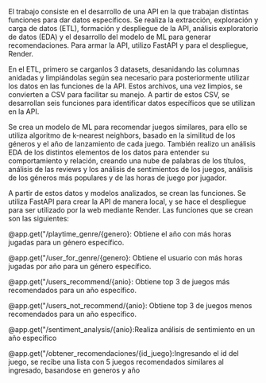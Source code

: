 El trabajo consiste en el desarrollo de una API en la que trabajan distintas funciones para dar datos específicos. Se realiza la extracción, exploración y carga de datos (ETL), formación y despliegue de la API, análisis exploratorio de datos (EDA) y el desarrollo del modelo de ML para generar recomendaciones. Para armar la API, utilizo FastAPI y para el despliegue, Render.

En el ETL, primero se carganlos 3 datasets, desanidando las columnas anidadas y limpiándolas según sea necesario para posteriormente utilizar los datos en las funciones de la API. Estos archivos, una vez limpios, se convierten a CSV para facilitar su manejo. A partir de estos CSV, se desarrollan seis funciones para identificar datos específicos que se utilizan en la API.

Se crea un modelo de ML para recomendar juegos similares, para ello se utiliza algoritmo de k-nearest neighbors, basado en la similitud de los géneros y el año de lanzamiento de cada juego. También realizo un análisis EDA de los distintos elementos de los datos para entender su comportamiento y relación, creando una nube de palabras de los títulos, análisis de las reviews y los análisis de sentimientos de los juegos, análisis de los géneros más populares y de las horas de juego por jugador.

A partir de estos datos y modelos analizados, se crean las funciones. Se utiliza FastAPI para crear la API de manera local, y se hace el despliegue para ser utilizado por la web mediante Render. Las funciones que se crean son las siguientes:

@app.get("/playtime_genre/{genero}: Obtiene el año con más horas jugadas para un género específico.

@app.get("/user_for_genre/{genero}: Obtiene el usuario con más horas jugadas por año para un género específico.

@app.get("/users_recommend/{anio}: Obtiene top 3 de juegos más recomendados para un año específico.

@app.get("/users_not_recommend/{anio}: Obtiene top 3 de juegos menos recomendados para un año específico.

@app.get("/sentiment_analysis/{anio}:Realiza análisis de sentimiento en un año específico

@app.get("/obtener_recomendaciones/{id_juego}:Ingresando el id del juego, se recibe una lista con 5 juegos recomendados similares al ingresado,  basandose en generos y año

